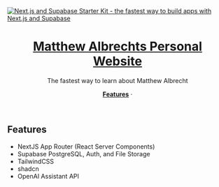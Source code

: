 <a href="https://demo-nextjs-with-supabase.vercel.app/">
  <img alt="Next.js and Supabase Starter Kit - the fastest way to build apps with Next.js and Supabase" src="https://demo-nextjs-with-supabase.vercel.app/opengraph-image.png">
  <h1 align="center">Matthew Albrechts Personal Website</h1>
</a>

<p align="center">
 The fastest way to learn about Matthew Albrecht
</p>

<p align="center">
  <a href="#features"><strong>Features</strong></a> ·
</p>
<br/>

## Features

- NextJS App Router (React Server Components)
- Supabase PostgreSQL, Auth, and File Storage
- TailwindCSS
- shadcn
- OpenAI Assistant API
